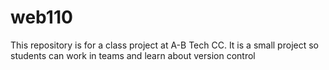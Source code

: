 web110
======

This repository is for a class project at A-B Tech CC. It is a small project so students can work in teams and learn about version control
